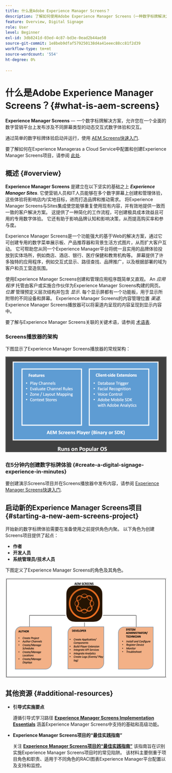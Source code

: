 ```yaml
---
title: 什么是Adobe Experience Manager Screens？
description: 了解如何使用Adobe Experience Manager Screens（一种数字标牌解决方案），该解决方案允许您在一个全面的数字营销平台上发布涉及各种屏幕的动态交互式数字体验和交互。
feature: Overview, Digital Signage
role: User
level: Beginner
exl-id: 3db8241d-03ed-4c87-bd3e-0ead2b44ae50
source-git-commit: 1e8beb9dfaf579250138d4a41eeec88cc81f2d39
workflow-type: tm+mt
source-wordcount: '554'
ht-degree: 0%

---
```


# 什么是Adobe Experience Manager Screens？{#what-is-aem-screens}

**Experience Manager Screens**  — 一个数字标牌解决方案，允许您在一个全面的数字营销平台上发布涉及不同屏幕类型的动态交互式数字体验和交互。

通过简单的数字标牌体验启动并运行，使用 [AEM Screens快速入门](kickstart-for-aem-screens.md).

要了解如何在Experience Manageras a Cloud Service中配置和创建Experience Manager Screens项目，请参阅 [此处](https://experienceleague.adobe.com/en/docs/experience-manager-screens/using/about-guide).

## 概述 {#overview}

**Experience Manager Screens** 是建立在以下坚实的基础之上 ***Experience Manager Sites***. 它使营销人员和IT人员能够在多个数字屏幕上创建和管理体验，这些体验将影响店内/实地目标，进而打造品牌和推动需求。 将Experience Manager Screens与Sites集成使您能够重复使用现有内容，并有效地提供一致而一致的客户解决方案。 这提供了一种简化的工作流程，可创建极具成本效益且可用的专用数字体验。 它还有助于影响品牌认知和影响决策，从而提高购买率和参与度。

Experience Manager Screens是一个功能强大的基于Web的解决方案，通过它可创建专用的数字菜单展示板、产品推荐器和背景生活方式图片，从而扩大客户互动。 它可帮助您从同一个Experience Manager平台将统一且实用的品牌体验投放到实体场所，例如商店、酒店、银行、医疗保健和教育机构等。 屏幕提供了许多独特的应用程序，例如交互式显示、路径查找、品牌推广，以及根据部署的域为客户和员工营造氛围。

使用Experience Manager Screens创建和管理应用程序既简单又直观。 An *应用程序* 托管由客户或实施合作伙伴为Experience Manager Screens构建的网页。 *位置* 管理预定义层次结构并包含 *显示*. 每个显示屏都有一个功能板，用于显示所附带的不同设备和屏幕。 Experience Manager Screens的内容管理位置 *渠道*. Experience Manager Screens播放器可以将渠道内呈现的内容呈现到显示内容中。

要了解与Experience Manager Screens关联的关键术语，请参阅 [术语表](screens-glossary.md).

### Screens播放器的架构

下图显示了Experience Manager Screens播放器的常规架构：

![chlimage_1-29](assets/chlimage_1-29.png)

### 在5分钟内创建数字标牌体验 {#create-a-digital-signage-experience-in-minutes}

要创建演示Screens项目并在Screens播放器中发布内容，请参阅 [Experience Manager Screens快速入门](kickstart-for-aem-screens.md).

## 启动新的Experience Manager Screens项目 {#starting-a-new-aem-screens-project}

开始新的数字标牌体验需要在准备使用之前提供角色内聚。 以下角色为创建Screens项目提供了起点：

* **作者**
* **开发人员**
* **系统管理员/技术人员**

下图定义了Experience Manager Screens的角色及其角色。

![chlimage_1-30](assets/chlimage_1-30.png)


## 其他资源 {#additional-resources}

* **引导式实施要点**

  遵循引导式学习路径 **[Experience Manager Screens Implementation Essentials](https://experienceleague.adobe.com/?launch=AEM-7a)** 涵盖Experience Manager Screens中支持的基础和高级功能。

* **Experience Manager Screens项目的“最佳实践指南”**

  关注 **[Experience Manager Screens项目的“最佳实践指南”](/help/using/about-guide.md)** 该指南旨在识别实施Experience Manager Screens项目时的常见陷阱。 该材料主要侧重于项目角色和职责、适用于不同角色的RACI图表Experience Manager平台配置以及支持和监控。

<!-- DEAD LINK * **New Adobe Customer Support Experience**

   Follow **[Customer One for Enterprise Help](https://docs.adobe.com/content/help/en/customer-one/using/home.htmlhome.html#)** to learn more about Admin Console Support tickets. -->
